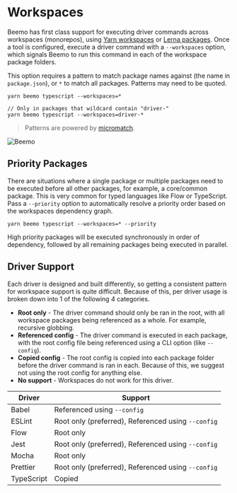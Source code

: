 # Workspaces

Beemo has first class support for executing driver commands across workspaces (monorepos), using
[Yarn workspaces](https://yarnpkg.com/lang/en/docs/workspaces/) or
[Lerna packages](https://github.com/lerna/lerna#lernajson). Once a tool is configured, execute a
driver command with a `--workspaces` option, which signals Beemo to run this command in each of the
workspace package folders.

This option requires a pattern to match package names against (the name in `package.json`), or `*`
to match all packages. Patterns may need to be quoted.

```
yarn beemo typescript --workspaces=*

// Only in packages that wildcard contain "driver-"
yarn beemo typescript --workspaces=driver-*
```

> Patterns are powered by [micromatch](https://github.com/micromatch/micromatch).

![Beemo](https://raw.githubusercontent.com/milesj/beemo/master/docs/img/workspaces.gif)

## Priority Packages

There are situations where a single package or multiple packages need to be executed before all
other packages, for example, a core/common package. This is very common for typed languages like
Flow or TypeScript. Pass a `--priority` option to automatically resolve a priority order based on
the workspaces dependency graph.

```
yarn beemo typescript --workspaces=* --priority
```

High priority packages will be executed synchronously in order of dependency, followed by all
remaining packages being executed in parallel.

## Driver Support

Each driver is designed and built differently, so getting a consistent pattern for workspace support
is quite difficult. Because of this, per driver usage is broken down into 1 of the following 4
categories.

- **Root only** - The driver command should only be ran in the root, with all workspace packages
  being referenced as a whole. For example, recursive globbing.
- **Referenced config** - The driver command is executed in each package, with the root config file
  being referenced using a CLI option (like `--config`).
- **Copied config** - The root config is copied into each package folder before the driver command
  is ran in each. Because of this, we suggest not using the root config for anything else.
- **No support** - Workspaces do not work for this driver.

| Driver     | Support                                            |
| ---------- | -------------------------------------------------- |
| Babel      | Referenced using `--config`                        |
| ESLint     | Root only (preferred), Referenced using `--config` |
| Flow       | Root only                                          |
| Jest       | Root only (preferred), Referenced using `--config` |
| Mocha      | Root only                                          |
| Prettier   | Root only (preferred), Referenced using `--config` |
| TypeScript | Copied                                             |
